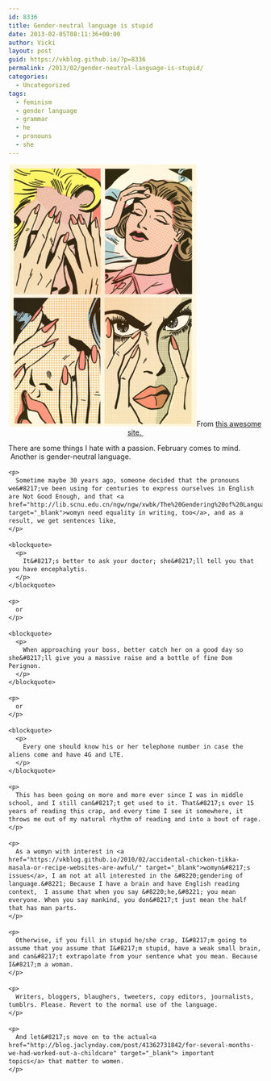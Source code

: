 ```yaml
---
id: 8336
title: Gender-neutral language is stupid
date: 2013-02-05T08:11:36+00:00
author: Vicki
layout: post
guid: https://vkblog.github.io/?p=8336
permalink: /2013/02/gender-neutral-language-is-stupid/
categories:
  - Uncategorized
tags:
  - feminism
  - gender language
  - grammar
  - he
  - pronouns
  - she
---
```

<p style="text-align: center;">
  <a href="https://raw.githubusercontent.com/vkblog/vkblog.github.io/master/public/img/2013/02/squaresv.jpg"><img class="aligncenter  wp-image-8337" alt="squaresv" src="https://raw.githubusercontent.com/vkblog/vkblog.github.io/master/public/img/2013/02/squaresv-580x813.jpg" width="371" height="520" /></a>From <a href="http://daserge22.wordpress.com/tag/pop-art/" target="_blank">this awesome site. </a>
</p>

<p style="text-align: center;">
  <p style="text-align: center;">
    <p>
      There are some things I hate with a passion. February comes to mind.  Another is gender-neutral language.
    </p>
    
    <p>
      Sometime maybe 30 years ago, someone decided that the pronouns we&#8217;ve been using for centuries to express ourselves in English are Not Good Enough, and that <a href="http://lib.scnu.edu.cn/ngw/ngw/xwbk/The%20Gendering%20of%20Language%20A%20Comparison%20of%20Gender%20Equality%20in%20Countries%20with%20Gendered%20%20Natural%20Gender%20and%20Genderless%20Languages.pdf" target="_blank">womyn need equality in writing, too</a>, and as a result, we get sentences like,
    </p>
    
    <blockquote>
      <p>
        It&#8217;s better to ask your doctor; she&#8217;ll tell you that you have encephalytis.
      </p>
    </blockquote>
    
    <p>
      or
    </p>
    
    <blockquote>
      <p>
        When approaching your boss, better catch her on a good day so she&#8217;ll give you a massive raise and a bottle of fine Dom Perignon.
      </p>
    </blockquote>
    
    <p>
      or
    </p>
    
    <blockquote>
      <p>
        Every one should know his or her telephone number in case the aliens come and have 4G and LTE.
      </p>
    </blockquote>
    
    <p>
      This has been going on more and more ever since I was in middle school, and I still can&#8217;t get used to it. That&#8217;s over 15 years of reading this crap, and every time I see it somewhere, it throws me out of my natural rhythm of reading and into a bout of rage.
    </p>
    
    <p>
      As a womyn with interest in <a href="https://vkblog.github.io/2010/02/accidental-chicken-tikka-masala-or-recipe-websites-are-awful/" target="_blank">womyn&#8217;s issues</a>, I am not at all interested in the &#8220;gendering of language.&#8221; Because I have a brain and have English reading context,  I assume that when you say &#8220;he,&#8221; you mean everyone. When you say mankind, you don&#8217;t just mean the half that has man parts.
    </p>
    
    <p>
      Otherwise, if you fill in stupid he/she crap, I&#8217;m going to assume that you assume that I&#8217;m stupid, have a weak small brain, and can&#8217;t extrapolate from your sentence what you mean. Because I&#8217;m a woman.
    </p>
    
    <p>
      Writers, bloggers, blaughers, tweeters, copy editors, journalists, tumblrs. Please. Revert to the normal use of the language.
    </p>
    
    <p>
      And let&#8217;s move on to the actual<a href="http://blog.jaclynday.com/post/41362731842/for-several-months-we-had-worked-out-a-childcare" target="_blank"> important topics</a> that matter to women.
    </p>